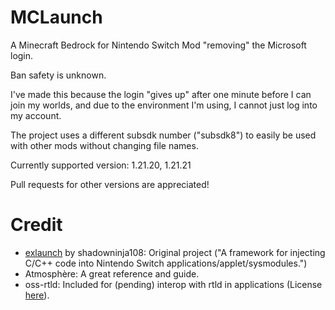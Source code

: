 # MCLaunch
A Minecraft Bedrock for Nintendo Switch Mod "removing" the Microsoft login.

Ban safety is unknown.

I've made this because the login "gives up" after one minute before I can join my worlds, and due to the environment I'm using, I cannot just log into my account.

The project uses a different subsdk number ("subsdk8") to easily be used with other mods without changing file names.

Currently supported version: 1.21.20, 1.21.21

Pull requests for other versions are appreciated!

# Credit
- [exlaunch](https://github.com/shadowninja108/exlaunch) by shadowninja108: Original project ("A framework for injecting C/C++ code into Nintendo Switch applications/applet/sysmodules.")
- Atmosphère: A great reference and guide.
- oss-rtld: Included for (pending) interop with rtld in applications (License [here](https://github.com/shadowninja108/exlaunch/blob/main/source/lib/reloc/rtld/LICENSE.txt)).
